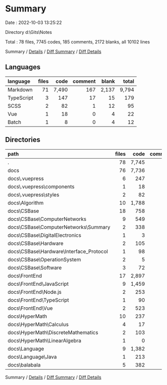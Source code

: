 # Summary

Date : 2022-10-03 13:25:22

Directory d:\\Gits\\Notes

Total : 78 files,  7745 codes, 185 comments, 2172 blanks, all 10102 lines

Summary / [Details](details.md) / [Diff Summary](diff.md) / [Diff Details](diff-details.md)

## Languages
| language | files | code | comment | blank | total |
| :--- | ---: | ---: | ---: | ---: | ---: |
| Markdown | 71 | 7,490 | 167 | 2,137 | 9,794 |
| TypeScript | 3 | 147 | 17 | 15 | 179 |
| SCSS | 2 | 82 | 1 | 12 | 95 |
| Vue | 1 | 18 | 0 | 4 | 22 |
| Batch | 1 | 8 | 0 | 4 | 12 |

## Directories
| path | files | code | comment | blank | total |
| :--- | ---: | ---: | ---: | ---: | ---: |
| . | 78 | 7,745 | 185 | 2,172 | 10,102 |
| docs | 76 | 7,736 | 185 | 2,168 | 10,089 |
| docs\\.vuepress | 6 | 247 | 18 | 31 | 296 |
| docs\\.vuepress\\components | 1 | 18 | 0 | 4 | 22 |
| docs\\.vuepress\\styles | 2 | 82 | 1 | 12 | 95 |
| docs\\Algorithm | 10 | 1,788 | 24 | 410 | 2,222 |
| docs\\CSBase | 18 | 758 | 56 | 403 | 1,217 |
| docs\\CSBase\\ComputerNetworks | 9 | 549 | 24 | 285 | 858 |
| docs\\CSBase\\ComputerNetworks\\Summary | 2 | 338 | 6 | 198 | 542 |
| docs\\CSBase\\DigitalElectronics | 1 | 3 | 0 | 5 | 8 |
| docs\\CSBase\\Hardware | 2 | 105 | 3 | 56 | 164 |
| docs\\CSBase\\Hardware\\Interface_Protocol | 1 | 98 | 3 | 53 | 154 |
| docs\\CSBase\\OperationSystem | 2 | 5 | 0 | 3 | 8 |
| docs\\CSBase\\Software | 3 | 72 | 24 | 46 | 142 |
| docs\\FrontEnd | 17 | 2,897 | 51 | 789 | 3,737 |
| docs\\FrontEnd\\JavaScript | 9 | 1,459 | 27 | 444 | 1,930 |
| docs\\FrontEnd\\Node.js | 2 | 253 | 6 | 80 | 339 |
| docs\\FrontEnd\\TypeScript | 1 | 90 | 3 | 19 | 112 |
| docs\\FrontEnd\\Vue | 2 | 523 | 9 | 143 | 675 |
| docs\\HyperMath | 10 | 237 | 6 | 106 | 349 |
| docs\\HyperMath\\Calculus | 4 | 17 | 0 | 16 | 33 |
| docs\\HyperMath\\DiscreteMathematics | 2 | 103 | 3 | 54 | 160 |
| docs\\HyperMath\\LinearAlgebra | 1 | 0 | 0 | 1 | 1 |
| docs\\Language | 9 | 1,382 | 18 | 289 | 1,689 |
| docs\\Language\\Java | 1 | 213 | 3 | 37 | 253 |
| docs\\balabala | 5 | 382 | 12 | 130 | 524 |

Summary / [Details](details.md) / [Diff Summary](diff.md) / [Diff Details](diff-details.md)